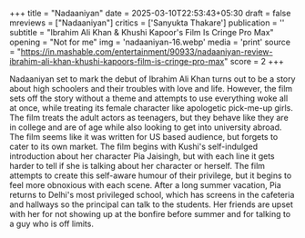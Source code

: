 +++
title = "Nadaaniyan"
date = 2025-03-10T22:53:43+05:30
draft = false
mreviews = ["Nadaaniyan"]
critics = ['Sanyukta Thakare']
publication = ''
subtitle = "Ibrahim Ali Khan & Khushi Kapoor's Film Is Cringe Pro Max"
opening = "Not for me"
img = 'nadaaniyan-16.webp'
media = 'print'
source = "https://in.mashable.com/entertainment/90933/nadaaniyan-review-ibrahim-ali-khan-khushi-kapoors-film-is-cringe-pro-max"
score = 2
+++

Nadaaniyan set to mark the debut of Ibrahim Ali Khan turns out to be a story about high schoolers and their troubles with love and life. However, the film sets off the story without a theme and attempts to use everything woke all at once, while treating its female character like apologetic pick-me-up girls. The film treats the adult actors as teenagers, but they behave like they are in college and are of age while also looking to get into university abroad. The film seems like it was written for US based audience, but forgets to cater to its own market. The film begins with Kushi's self-indulged introduction about her character Pia Jaisingh, but with each line it gets harder to tell if she is talking about her character or herself. The film attempts to create this self-aware humour of their privilege, but it begins to feel more obnoxious with each scene. After a long summer vacation, Pia returns to Delhi's most privileged school, which has screens in the cafeteria and hallways so the principal can talk to the students. Her friends are upset with her for not showing up at the bonfire before summer and for talking to a guy who is off limits.
